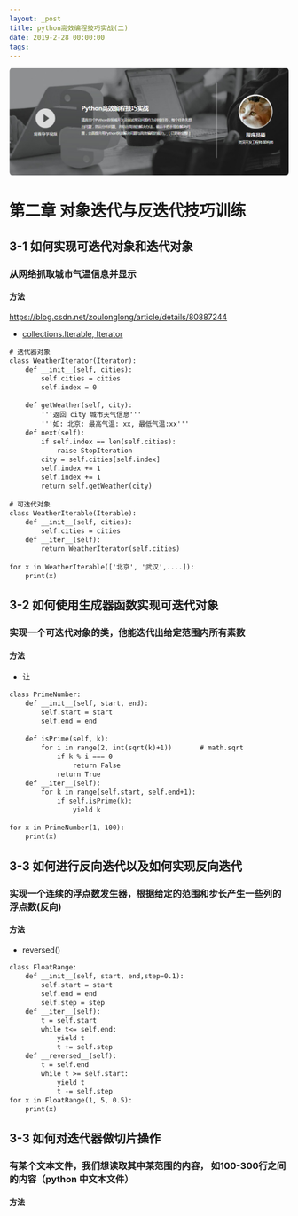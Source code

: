 ```yaml
---
layout: _post
title: python高效编程技巧实战(二)
date: 2019-2-28 00:00:00
tags:
---
```



![](pyhton高效编程技巧实战-1/1.png)

<!--more-->

# 第二章 对象迭代与反迭代技巧训练
## 3-1 如何实现可迭代对象和迭代对象
### 从网络抓取城市气温信息并显示
#### 方法
https://blog.csdn.net/zoulonglong/article/details/80887244
- [collections.Iterable, Iterator](https://blog.csdn.net/passionkk/article/details/49929887)

``` 
# 迭代器对象
class WeatherIterator(Iterator):
    def __init__(self, cities):
        self.cities = cities
        self.index = 0

    def getWeather(self, city):
        '''返回 city 城市天气信息'''
        '''如: 北京: 最高气温: xx, 最低气温:xx'''
    def next(self):
        if self.index == len(self.cities):
            raise StopIteration
        city = self.cities[self.index]
        self.index += 1
        self.index += 1
        return self.getWeather(city)

# 可迭代对象
class WeatherIterable(Iterable):
    def __init__(self, cities):
        self.cities = cities
    def __iter__(self):
        return WeatherIterator(self.cities)

for x in WeatherIterable(['北京', '武汉',....]):
    print(x)
```

## 3-2 如何使用生成器函数实现可迭代对象
### 实现一个可迭代对象的类，他能迭代出给定范围内所有素数
#### 方法
- 让


```
class PrimeNumber:
    def __init__(self, start, end):
        self.start = start
        self.end = end

    def isPrime(self, k):
        for i in range(2, int(sqrt(k)+1))       # math.sqrt
            if k % i === 0
                return False
            return True
    def __iter__(self):
        for k in range(self.start, self.end+1):
            if self.isPrime(k):
                yield k

for x in PrimeNumber(1, 100):
    print(x)

```

## 3-3 如何进行反向迭代以及如何实现反向迭代
### 实现一个连续的浮点数发生器，根据给定的范围和步长产生一些列的浮点数(反向)

#### 方法
- reversed()

```
class FloatRange:
    def __init__(self, start, end,step=0.1):
        self.start = start
        self.end = end
        self.step = step
    def __iter__(self):
        t = self.start
        while t<= self.end:
            yield t
            t += self.step
    def __reversed__(self):
        t = self.end
        while t >= self.start:
            yield t
            t -= self.step
for x in FloatRange(1, 5, 0.5):
    print(x)
```
## 3-3 如何对迭代器做切片操作
### 有某个文本文件，我们想读取其中某范围的内容， 如100-300行之间的内容（python 中文本文件）

#### 方法


